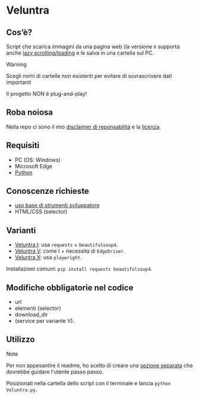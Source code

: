 # Veluntra

## Cos’è?
Script che scarica immagini da una pagina web (la versione ```X``` supporta anche [lazy scrolling/loading](https://github.com/Dicast3/Veluntra/blob/main/Glossario.md#lazy-scrollingloading) e le salva in una cartella sul PC.

> [!WARNING]  
> Scegli nomi di cartelle non esistenti per evitare di sovrascrivere dati importanti
> 
> Il progetto NON è plug-and-play!

## Roba noiosa
Nella repo ci sono il mio [disclaimer di reponsabilità](https://github.com/Dicast3/Veluntra/blob/main/Disclaimer.md) e la [licenza](https://github.com/Dicast3/Veluntra/blob/main/LICENSE).

## Requisiti
* PC (OS: Windows)
* Microsoft Edge
* [Python](https://www.python.org/downloads/)

## Conoscenze richieste
* [uso base di strumenti sviluppatore](https://github.com/Dicast3/Veluntra/blob/main/Glossario.md#uso-base-di-strumenti-sviluppatore)
* HTML/CSS (selector)

## Varianti
* [Veluntra I](https://github.com/Dicast3/Veluntra/blob/main/Code/Veluntra%20I/Veluntra.py): usa ```requests``` + ```beautifulsoup4```.
* [Veluntra V](https://github.com/Dicast3/Veluntra/blob/main/Code/Veluntra%20V/Veluntra.py): come I + necessita di ```EdgeDriver```.
* [Veluntra X](https://github.com/Dicast3/Veluntra/blob/main/Code/Veluntra%20X/Veluntra.py): usa ```playwright```.

Installazioni comuni: ```pip install requests beautifulsoup4```.

## Modifiche obbligatorie nel codice
* url
* elementi (selector)
* download_dir
* (service per variante V).

## Utilizzo

> [!NOTE]  
> Per non appesantire il readme, ho scelto di creare una [sezione separata](https://github.com/Dicast3/Veluntra/blob/main/Tutorial.md) che dovrebbe guidare l'utente passo passo.

Posizionati nella cartella dello script con il terminale e lancia ```python Veluntra.py```.
